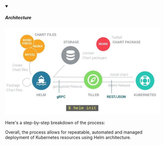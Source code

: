 <!-- https://brandfolder.com/workbench/extract-text-from-image -->
<!-- ![for root](/img/interviews/angular/forroot.png) -->

<details open>
<summary><h5>Architecture</h5></summary>

![Helm Architecture](/img/interviews/helm/architecture.png)

Here's a step-by-step breakdown of the process:

Overall, the process allows for repeatable, automated and managed deployment of Kubernetes resources using Helm architecture.

</details>
